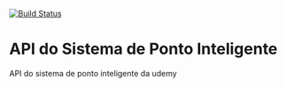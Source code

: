 [![Build Status](https://travis-ci.org/rockmaior/ponto-inteligente-api.svg?branch=master)](https://travis-ci.org/rockmaior/ponto-inteligente-api)

# API do Sistema de Ponto Inteligente
 API do sistema de ponto inteligente da udemy
